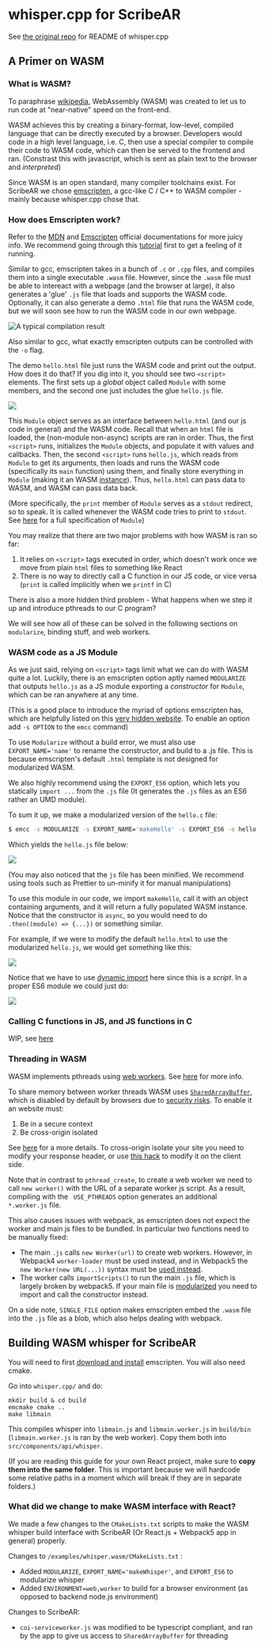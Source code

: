 # whisper.cpp for ScribeAR

See [the original repo](https://github.com/ggerganov/whisper.cpp) for README of whisper.cpp

## A Primer on WASM

### What is WASM?

To paraphrase [wikipedia](https://en.wikipedia.org/wiki/WebAssembly), WebAssembly (WASM) was created to let us to run code at "near-native" speed on the front-end. 

WASM achieves this by creating a binary-format, low-level, compiled language that can be directly executed by a browser. Developers would code in a high level language, i.e. C, then use a special compiler to compile their code to WASM code, which can then be served to the frontend and ran. (Constrast this with javascript, which is sent as plain text to the browser and *interpreted*)

Since WASM is an open standard, many compiler toolchains exist. For ScribeAR we chose [emscripten](https://emscripten.org/docs/introducing_emscripten/about_emscripten.html),  a gcc-like C / C++ to WASM compiler - mainly because whisper.cpp chose that.

### How does Emscripten work?

Refer to the [MDN](https://developer.mozilla.org/en-US/docs/WebAssembly/Concepts) and [Emscripten](https://emscripten.org/docs/compiling/index.html) official documentations for more juicy info. We recommend going through this [tutorial](https://developer.mozilla.org/en-US/docs/WebAssembly/C_to_Wasm) first to get a feeling of it running.

Similar to gcc, emscripten takes in a bunch of `.c` or `.cpp` files, and compiles them into a single executable `.wasm` file. However, since the `.wasm` file must be able to intereact with a webpage (and the browser at large), it also generates a 'glue' `.js` file that loads and supports the WASM code. Optionally, it can also generate a demo `.html` file that runs the WASM code, but we will soon see how to run the WASM code in our own webpage.

<img src='result.png' alt='A typical compilation result'>

Also similar to gcc, what exactly emscripten outputs can be controlled with the `-o` flag.

The demo `hello.html` file just runs the WASM code and print out the output. How does it do that? If you dig into it, you should see two `<script>` elements. The first sets up a *global* object called `Module` with some members, and the second one just includes the glue `hello.js` file.

<img src='Module.png'>

This `Module` object serves as an interface between `hello.html` (and our js code in general) and the WASM code. Recall that when an `html` file is loaded, the (non-module non-async) scripts are ran in order. Thus, the first `<script>` runs, initializes the `Module` objects, and populate it with values and callbacks. Then, the second `<script>` runs `hello.js`, which reads from `Module` to get its arguments, then loads and runs the WASM code (specifically its `main` function) using them, and finally store everything in `Module` (making it an WASM [instance](https://developer.mozilla.org/en-US/docs/WebAssembly/JavaScript_interface/Instance)). Thus, `hello.html` can pass data to WASM, and WASM can pass data back.

(More specifically, the `print` member of `Module` serves as a `stdout` redirect, so to speak. It is called whenever the WASM code tries to print to `stdout`. See [here](https://emscripten.org/docs/api_reference/module.html) for a full specification of `Module`)

You may realize that there are two major problems with how WASM is ran so far:

1. It relies on `<script>` tags executed in order, which doesn't work once we move from plain `html` files to something like React
2. There is no way to directly call a C function in our JS code, or vice versa (`print` is called implicitly when we `printf` in C)

There is also a more hidden third problem - What happens when we step it up and introduce pthreads to our C program? 

We will see how all of these can be solved in the following sections on `modularize`, binding stuff, and web workers.

### WASM code as a JS Module

As we just said, relying on `<script>` tags limit what we can do with WASM quite a lot. Luckily, there is an emscripten option aptly named `MODULARIZE` that outputs `hello.js` as a JS module exporting a *constructor* for `Module`, which can be ran anywhere at any time. 

(This is a good place to introduce the myriad of options emscripten has, which are helpfully listed on this [very hidden website](https://emsettings.surma.technology). To enable an option add `-s OPTION` to the `emcc` command)

To use `Modularize` without a build error, we must also use `EXPORT_NAME='name'` to rename the constructor, and build to a .js file. This is because emscripten's default `.html` template is not designed for modularized WASM. 

We also highly recommend using the `EXPORT_ES6` option, which lets you statically `import ...` from the `.js` file (It generates the `.js` files as an ES6 rather an UMD module).

To sum it up, we make a modularized version of the `hello.c` file:

```bash
$ emcc -s MODULARIZE -s EXPORT_NAME='makeHello' -s EXPORT_ES6 -o hello.html hello.c
```
Which yields the `hello.js` file below:

<img src='./modularized.png'>

(You may also noticed that the `js` file has been minified. We recommend using tools such as Prettier to un-minify it for manual manipulations)

To use this module in our code, we import `makeHello`, call it with an object containing arguments, and it will return a fully populated WASM instance. Notice that the constructor is `async`, so you would need to do `.then((module) => {...})` or something similar.

For example, if we were to modify the default `hello.html` to use the modularized `hello.js`, we would get something like this:

<img src='modularized_html.png'>

Notice that we have to use [dynamic import](https://developer.mozilla.org/en-US/docs/Web/JavaScript/Reference/Operators/import) here since this is a *script*. In a proper ES6 module we could just do:

<img src='modularized_module.png'>

### Calling C functions in JS, and JS functions in C

WIP, see [here](https://emscripten.org/docs/porting/connecting_cpp_and_javascript/index.html)

### Threading in WASM

WASM implements pthreads using [web workers](https://developer.mozilla.org/en-US/docs/Web/API/Web_Workers_API). See [here](https://emscripten.org/docs/porting/pthreads.html) for more info.

To share memory between worker threads WASM uses [`SharedArrayBuffer`](https://developer.mozilla.org/en-US/docs/Web/JavaScript/Reference/Global_Objects/SharedArrayBuffer#see_also), which is disabled by default by browsers due to [security risks](https://en.wikipedia.org/wiki/Spectre_(security_vulnerability)). To enable it an website must:

1. Be in a secure context
2. Be cross-origin isolated

See [here](https://developer.mozilla.org/en-US/docs/Web/JavaScript/Reference/Global_Objects/SharedArrayBuffer#security_requirements) for a more details. To cross-origin isolate your site you need to modify your response header, or use [this hack](https://github.com/gzuidhof/coi-serviceworker) to modify it on the client side.

Note that in contrast to `pthread_create`, to create a web worker we need to call `new worker()` with the URL of a separate worker js script. As a result, compiling with the ` USE_PTHREADS` option generates an additional `*.worker.js` file.

This also causes issues with webpack, as emscripten does not expect the worker and main js files to be bundled. In particular two functions need to be manually fixed:

- The main `.js` calls `new Worker(url)` to create web workers. However, in Webpack4 `worker-loader` must be used instead, and in Webpack5 the `new Worker(new URL(...))` syntax must be [used instead](https://webpack.js.org/guides/web-workers/).
-  The worker calls `importScripts()` to run the main `.js` file, which is largely broken by webpack5. If your main file is [modularized](#wasm-code-as-a-js-module) you need to import and call the constructor instead.

On a side note, `SINGLE_FILE` option makes emscripten embed the `.wasm` file into the `.js` file as a blob, which also helps dealing with webpack.

## Building WASM whisper for ScribeAR

You will need to first [download and install](https://emscripten.org/docs/getting_started/downloads.html) emscripten. You will also need cmake.

Go into `whisper.cpp/` and do:
```
mkdir build & cd build
emcmake cmake ..
make libmain
```
This compiles whisper into `libmain.js` and `libmain.worker.js` in `build/bin` (`libmain.worker.js` is ran by the web worker). Copy them both into `src/components/api/whisper`.

(If you are reading this guide for your own React project, make sure to **copy them into the same folder**. This is important because we will hardcode some relative paths in a moment which will break if they are in separate folders.)

### What did we change to make WASM interface with React?

We made a few changes to the `CMakeLists.txt` scripts to make the WASM whisper build interface with ScribeAR (Or React.js + Webpack5 app in general) properly.

Changes to `/examples/whisper.wasm/CMakeLists.txt` :
- Added `MODULARIZE`, `EXPORT_NAME='makeWhisper'`, and `EXPORT_ES6` to modularize whisper
- Added `ENVIRONMENT=web,worker` to build for a browser environment (as opposed to backend node.js environment)

Changes to ScribeAR:
- `coi-serviceworker.js` was modified to be typescript compliant, and ran by the app to give us access to `SharedArrayBuffer` for threading
